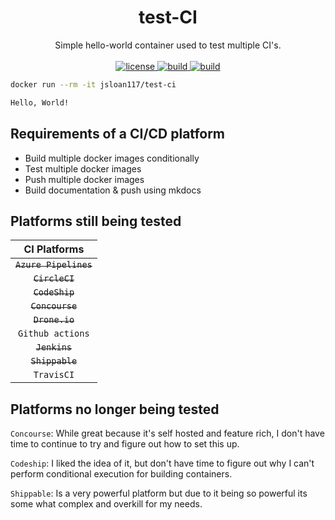 <h1 align="center">
  test-CI
</h1>

<p align="center">
  Simple hello-world container used to test multiple CI's.
  <br/><br/>

  <a href="https://github.com/jsloan117/test-CI/blob/master/LICENSE">
    <img alt="license" src="https://img.shields.io/badge/License-GPLv3-blue.svg" />
  </a>
  <a href="https://github.com/jsloan117/test-CI/actions/workflows/latest-builds.yml">
    <img alt="build" src="https://github.com/jsloan117/test-CI/actions/workflows/latest-builds.yml/badge.svg" />
  </a>
  <a href="https://github.com/jsloan117/test-CI/actions/workflows/build-docs.yml">
    <img alt="build" src="https://github.com/jsloan117/test-CI/actions/workflows/build-docs.yml/badge.svg" />
  </a>
</p>

```bash
docker run --rm -it jsloan117/test-ci

Hello, World!

```

## Requirements of a CI/CD platform

- Build multiple docker images conditionally
- Test multiple docker images
- Push multiple docker images
- Build documentation & push using mkdocs

## Platforms still being tested

|       CI Platforms        |
| :-----------------------: |
| <s> `Azure Pipelines`</s> |
|    <s> `CircleCI`</s>     |
|    <s> `CodeShip`</s>     |
|    <s> `Concourse`</s>    |
|    <s> `Drone.io`</s>     |
|     `Github actions`      |
|     <s> `Jenkins`</s>     |
|    <s> `Shippable`</s>    |
|        `TravisCI`         |

## Platforms no longer being tested

`Concourse`: While great because it's self hosted and feature rich, I don't have time to continue to try and figure out how to set this up.

`Codeship`: I liked the idea of it, but don't have time to figure out why I can't perform conditional execution for building containers.

`Shippable`: Is a very powerful platform but due to it being so powerful its some what complex and overkill for my needs.
